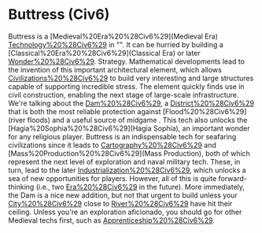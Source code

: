 # Buttress (Civ6)

Buttress is a [Medieval%20Era%20%28Civ6%29](Medieval Era) [Technology%20%28Civ6%29](technology) in "". It can be hurried by building a [Classical%20Era%20%28Civ6%29](Classical Era) or later [Wonder%20%28Civ6%29](wonder).
Strategy.
Mathematical developments lead to the invention of this important architectural element, which allows [Civilizations%20%28Civ6%29](civilizations) to build very interesting and large structures capable of supporting incredible stress. The element quickly finds use in civil construction, enabling the next stage of large-scale infrastructure. We're talking about the [Dam%20%28Civ6%29](Dam), a [District%20%28Civ6%29](district) that is both the most reliable protection against [Flood%20%28Civ6%29](river floods) and a useful source of midgame . This tech also unlocks the [Hagia%20Sophia%20%28Civ6%29](Hagia Sophia), an important wonder for any religious player.
Buttress is an indispensable tech for seafaring civilizations since it leads to [Cartography%20%28Civ6%29](Cartography) and [Mass%20Production%20%28Civ6%29](Mass Production), both of which represent the next level of exploration and naval military tech. These, in turn, lead to the later [Industrialization%20%28Civ6%29](Industrialization), which unlocks a sea of new opportunities for players. However, all of this is quite forward-thinking (i.e., two [Era%20%28Civ6%29](eras) in the future). More immediately, the Dam is a nice new addition, but not that urgent to build unless your [City%20%28Civ6%29](cities) close to [River%20%28Civ6%29](Rivers) have hit their ceiling. Unless you're an exploration aficionado, you should go for other Medieval techs first, such as [Apprenticeship%20%28Civ6%29](Apprenticeship).